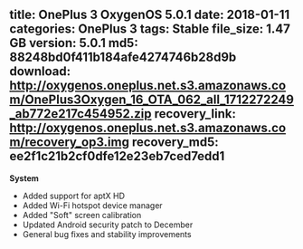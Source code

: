 title: OnePlus 3 OxygenOS 5.0.1
date: 2018-01-11
categories: OnePlus 3
tags: Stable
file_size: 1.47 GB
version: 5.0.1
md5: 88248bd0f411b184afe4274746b28d9b
download: http://oxygenos.oneplus.net.s3.amazonaws.com/OnePlus3Oxygen_16_OTA_062_all_1712272249_ab772e217c454952.zip
recovery_link: http://oxygenos.oneplus.net.s3.amazonaws.com/recovery_op3.img
recovery_md5: ee2f1c21b2cf0dfe12e23eb7ced7edd1
---
**System**
* Added support for aptX HD 
* Added Wi-Fi hotspot device manager
* Added "Soft" screen calibration
* Updated Android security patch to December
* General bug fixes and stability improvements

